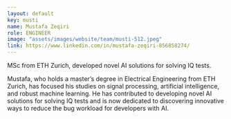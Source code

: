 ```yaml
---
layout: default
key: musti
name: Mustafa Zeqiri
role: ENGINEER
image: "assets/images/website/team/musti-512.jpeg"
link: https://www.linkedin.com/in/mustafa-zeqiri-856858274/
---
```


<p class="shotdis">MSc from ETH Zurich, developed novel AI solutions for solving IQ tests.</p>
<p>Mustafa, who holds a master’s degree in Electrical Engineering from ETH Zurich, has focused his studies on signal processing, artificial intelligence, and robust machine learning. He has contributed to developing novel AI solutions for solving IQ tests and is now dedicated to discovering innovative ways to reduce the bug workload for developers with AI.</p>